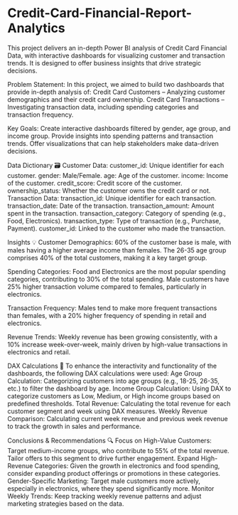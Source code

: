 # Credit-Card-Financial-Report-Analytics
This project delivers an in-depth Power BI analysis of Credit Card Financial Data, with interactive dashboards for visualizing customer and transaction trends. It is designed to offer business insights that drive strategic decisions.

Problem Statement:
In this project, we aimed to build two dashboards that provide in-depth analysis of:
Credit Card Customers – Analyzing customer demographics and their credit card ownership.
Credit Card Transactions – Investigating transaction data, including spending categories and transaction frequency.

Key Goals:
Create interactive dashboards filtered by gender, age group, and income group.
Provide insights into spending patterns and transaction trends.
Offer visualizations that can help stakeholders make data-driven decisions.

Data Dictionary 🗃️
Customer Data:
customer_id: Unique identifier for each customer.
gender: Male/Female.
age: Age of the customer.
income: Income of the customer.
credit_score: Credit score of the customer.
ownership_status: Whether the customer owns the credit card or not.
Transaction Data:
transaction_id: Unique identifier for each transaction.
transaction_date: Date of the transaction.
transaction_amount: Amount spent in the transaction.
transaction_category: Category of spending (e.g., Food, Electronics).
transaction_type: Type of transaction (e.g., Purchase, Payment).
customer_id: Linked to the customer who made the transaction.

Insights 💡
Customer Demographics:
60% of the customer base is male, with males having a higher average income than females.
The 26-35 age group comprises 40% of the total customers, making it a key target group.

Spending Categories:
Food and Electronics are the most popular spending categories, contributing to 30% of the total spending.
Male customers have 25% higher transaction volume compared to females, particularly in electronics.

Transaction Frequency:
Males tend to make more frequent transactions than females, with a 20% higher frequency of spending in retail and electronics.

Revenue Trends:
Weekly revenue has been growing consistently, with a 10% increase week-over-week, mainly driven by high-value transactions in electronics and retail.

DAX Calculations 🔢
To enhance the interactivity and functionality of the dashboards, the following DAX calculations were used:
Age Group Calculation:
Categorizing customers into age groups (e.g., 18-25, 26-35, etc.) to filter the dashboard by age.
Income Group Calculation:
Using DAX to categorize customers as Low, Medium, or High income groups based on predefined thresholds.
Total Revenue:
Calculating the total revenue for each customer segment and week using DAX measures.
Weekly Revenue Comparison:
Calculating current week revenue and previous week revenue to track the growth in sales and performance.

Conclusions & Recommendations 🔍
Focus on High-Value Customers:
Target medium-income groups, who contribute to 55% of the total revenue. Tailor offers to this segment to drive further engagement.
Expand High-Revenue Categories:
Given the growth in electronics and food spending, consider expanding product offerings or promotions in these categories.
Gender-Specific Marketing:
Target male customers more actively, especially in electronics, where they spend significantly more.
Monitor Weekly Trends:
Keep tracking weekly revenue patterns and adjust marketing strategies based on the data.



